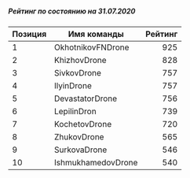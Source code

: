 ##### Рейтинг по состоянию на 31.07.2020

Позиция|Имя команды|Рейтинг
---|---|---:
1|OkhotnikovFNDrone|925
2|KhizhovDrone|828
3|SivkovDrone|757
4|IlyinDrone|757
5|DevastatorDrone|756
6|LepilinDron|739
7|KochetovDrone|720
8|ZhukovDrone|565
9|SurkovaDrone|546
10|IshmukhamedovDrone|540
